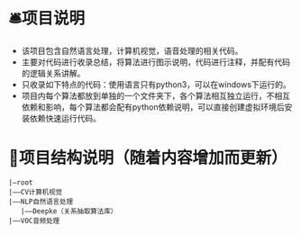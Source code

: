 # 🛎项目说明

- 该项目包含自然语言处理，计算机视觉，语音处理的相关代码。
- 主要对代码进行收录总结，将算法进行图示说明，代码进行注释，并配有代码的逻辑关系讲解。
- 只收录如下特点的代码：使用语言只有python3，可以在windows下运行的。
- 项目内每个算法都放到单独的一个文件夹下，各个算法相互独立运行，不相互依赖和影响，每个算法都会配有python依赖说明，可以直接创建虚拟环境后安装依赖快速运行代码。

# 🧳项目结构说明（随着内容增加而更新）



    |—root
    |——CV计算机视觉
    |——NLP自然语言处理
       |——Deepke（关系抽取算法库）
    |——VOC音频处理


 

